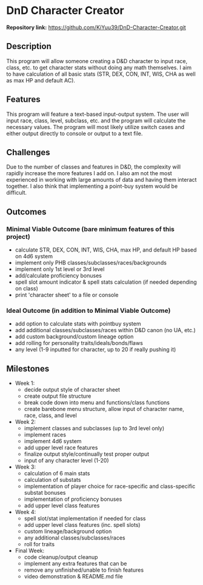 # DnD Character Creator
**Repository link:** https://github.com/KiYuu39/DnD-Character-Creator.git

## Description
This program will allow someone creating a D&D character to input race, class, etc. to get character stats without doing any math themselves.
I aim to have calculation of all basic stats (STR, DEX, CON, INT, WIS, CHA as well as max HP and default AC).

## Features
This program will feature a text-based input-output system. The user will input race, class, level, subclass, etc. and the program will calculate the necessary values. The program will most likely utilize switch cases and either output directly to console or output to a text file.

## Challenges
Due to the number of classes and features in D&D, the complexity will rapidly increase the more features I add on. I also am not the most experienced in working with large amounts of data and having them interact together. I also think that implementing a point-buy system would be difficult.

## Outcomes
### Minimal Viable Outcome (bare minimum features of this project)
- calculate STR, DEX, CON, INT, WIS, CHA, max HP, and default HP based on 4d6 system
- implement only PHB classes/subclasses/races/backgrounds
- implement only 1st level or 3rd level
- add/calculate proficiency bonuses
- spell slot amount indicator & spell stats calculation (if needed depending on class)
- print 'character sheet' to a file or console

### Ideal Outcome (in addition to Minimal Viable Outcome)
- add option to calculate stats with pointbuy system
- add additional classes/subclasses/races within D&D canon (no UA, etc.)
- add custom background/custom lineage option
- add rolling for personality traits/ideals/bonds/flaws
- any level (1-9 inputted for character, up to 20 if really pushing it)

## Milestones
- Week 1:
    - decide output style of character sheet
    - create output file structure
    - break code down into menu and functions/class functions
    - create barebone menu structure, allow input of character name, race, class, and level
- Week 2:
    - implement classes and subclasses (up to 3rd level only)
    - implement races
    - implement 4d6 system
    - add upper level race features
    - finalize output style/continually test proper output
    - input of any character level (1-20)
- Week 3:
    - calculation of 6 main stats
    - calculation of substats
    - implementation of player choice for race-specific and class-specific substat bonuses
    - implementation of proficiency bonuses
    - add upper level class features
- Week 4:
    - spell slot/stat implementation if needed for class
    - add upper level class features (inc. spell slots)
    - custom lineage/background option
    - any additional classes/subclasses/races
    - roll for traits
- Final Week:
    - code cleanup/output cleanup
    - implement any extra features that can be
    - remove any unfinished/unable to finish features
    - video demonstration & README.md file

